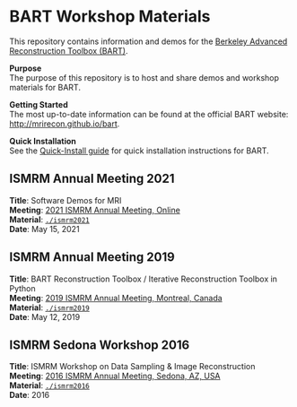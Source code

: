 # BART Workshop Materials

This repository contains information and demos for the [Berkeley Advanced Reconstruction Toolbox (BART)](http://mrirecon.github.io/bart).


**Purpose**  
The purpose of this repository is to host and share demos and workshop materials for BART.

**Getting Started**  
The most up-to-date information can be found at the official BART website: http://mrirecon.github.io/bart.

**Quick Installation**  
See the [Quick-Install guide](doc/quick-install.md) for quick installation instructions for BART.

## ISMRM Annual Meeting 2021
**Title**: Software Demos for MRI   
**Meeting**: [2021 ISMRM Annual Meeting, Online](https://www.ismrm.org/21m/)   
**Material**: [`./ismrm2021`](./ismrm2021/)   
**Date**: May 15, 2021

## ISMRM Annual Meeting 2019
**Title**: BART Reconstruction Toolbox / Iterative Reconstruction Toolbox in Python   
**Meeting**: [2019 ISMRM Annual Meeting, Montreal, Canada](https://www.ismrm.org/19m/)   
**Material**: [`./ismrm2019`](./ismrm2019/)  
**Date**: May 12, 2019

## ISMRM Sedona Workshop 2016
**Title**: ISMRM Workshop on Data Sampling & Image Reconstruction   
**Meeting**: [2016 ISMRM Annual Meeting, Sedona, AZ, USA](http://www.ismrm.org/workshops/Data16/)   
**Material**: [`./ismrm2016`](./ismrm2016/)   
**Date**: 2016

